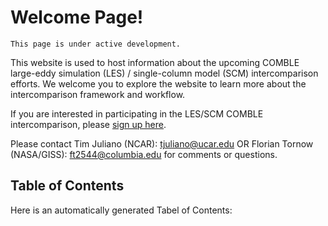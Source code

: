 Welcome Page!
===================================

```{note}
This page is under active development.
```

This website is used to host information about the upcoming COMBLE large-eddy simulation (LES) / single-column model (SCM) intercomparison efforts. We welcome you to explore the website to learn more about the intercomparison framework and workflow.

If you are interested in participating in the LES/SCM COMBLE intercomparison, please [sign up here](https://docs.google.com/spreadsheets/d/1h0BDDCCJTfIsdvHHNFyA17bpsNAL7405GG69IkC8qJs/edit?usp=sharing).

Please contact Tim Juliano (NCAR): tjuliano@ucar.edu OR Florian Tornow (NASA/GISS): ft2544@columbia.edu for comments or questions.

## Table of Contents

Here is an automatically generated Tabel of Contents:

```{tableofcontents}
```
  
